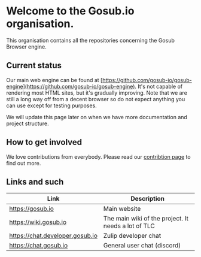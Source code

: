 # Welcome to the Gosub.io organisation.

This organisation contains all the repositories concerning the Gosub Browser engine. 


## Current status

Our main web engine can be found at [https://github.com/gosub-io/gosub-engine](https://github.com/gosub-io/gosub-engine). It's not capable of rendering most HTML sites, but it's gradually improving. Note that we are still a long way off from a decent browser so do not expect anything you can use except for testing purposes.

We will update this page later on when we have more documentation and project structure.


## How to get involved

We love contributions from everybody. Please read our [contribtion page](https://gosub.io/contribute/) to find out more.

## Links and such


| Link | Description |
| ------- | --------- |
| https://gosub.io   | Main website |
| https://wiki.gosub.io     | The main wiki of the project. It needs a lot of TLC    |
| https://chat.developer.gosub.io | Zulip developer chat |
| https://chat.gosub.io | General user chat (discord) |
